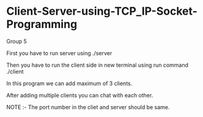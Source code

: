 # Client-Server-using-TCP_IP-Socket-Programming
Group 5

First you have to run server using 
./server <port number>

Then you have to run the client side in new terminal using run command
./client <port number>

In this program we can add maximum of 3 clients.

After adding multiple clients you can chat with each other.

NOTE :- The port number in the cliet and server should be same.
